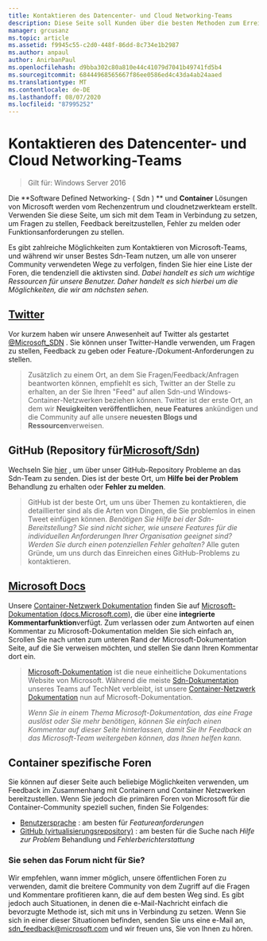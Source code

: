 ```yaml
---
title: Kontaktieren des Datencenter- und Cloud Networking-Teams
description: Diese Seite soll Kunden über die besten Methoden zum Erreichen des SDN-Teams in verschiedenen Kontexten informieren.
manager: grcusanz
ms.topic: article
ms.assetid: f9945c55-c2d0-448f-86dd-8c734e1b2987
ms.author: anpaul
author: AnirbanPaul
ms.openlocfilehash: d9bba302c80a810e44c41079d7041b49741fd5b4
ms.sourcegitcommit: 68444968565667f86ee0586ed4c43da4ab24aaed
ms.translationtype: MT
ms.contentlocale: de-DE
ms.lasthandoff: 08/07/2020
ms.locfileid: "87995252"
---
```

# <a name="contact-the-datacenter-and-cloud-networking-team"></a>Kontaktieren des Datencenter- und Cloud Networking-Teams

> Gilt für: Windows Server 2016

Die **Software Defined Networking- \( Sdn \) ** und **Container** Lösungen von Microsoft werden vom Rechenzentrum und cloudnetzwerkteam erstellt. Verwenden Sie diese Seite, um sich mit dem Team in Verbindung zu setzen, um Fragen zu stellen, Feedback bereitzustellen, Fehler zu melden oder Funktionsanforderungen zu stellen.

Es gibt zahlreiche Möglichkeiten zum Kontaktieren von Microsoft-Teams, und während wir unser Bestes Sdn-Team nutzen, um alle von unserer Community verwendeten Wege zu verfolgen, finden Sie hier eine Liste der Foren, die tendenziell die aktivsten sind. *Dabei handelt es sich um wichtige Ressourcen für unsere Benutzer. Daher handelt es sich hierbei um die Möglichkeiten, die wir am nächsten sehen.*

## <a name="twitter"></a>[Twitter](https://twitter.com/Microsoft_SDN)

Vor kurzem haben wir unsere Anwesenheit auf Twitter als gestartet [@Microsoft_SDN](https://twitter.com/Microsoft_SDN) . Sie können unser Twitter-Handle verwenden, um Fragen zu stellen, Feedback zu geben oder Feature-/Dokument-Anforderungen zu stellen.
> Zusätzlich zu einem Ort, an dem Sie Fragen/Feedback/Anfragen beantworten können, empfiehlt es sich, Twitter an der Stelle zu erhalten, an der Sie Ihren "Feed" auf allen Sdn-und Windows-Container-Netzwerken beziehen können. Twitter ist der erste Ort, an dem wir **Neuigkeiten veröffentlichen**, **neue Features** ankündigen und die Community auf alle unsere **neuesten Blogs und Ressourcen**verweisen.

## <a name="github-microsoftsdn-repo"></a>GitHub (Repository für[Microsoft/Sdn](https://github.com/Microsoft/SDN/issues))
Wechseln Sie [hier](https://github.com/Microsoft/SDN/issues) , um über unser GitHub-Repository Probleme an das Sdn-Team zu senden. Dies ist der beste Ort, um **Hilfe bei der Problem** Behandlung zu erhalten oder **Fehler zu melden**.

> GitHub ist der beste Ort, um uns über Themen zu kontaktieren, die detaillierter sind als die Arten von Dingen, die Sie problemlos in einen Tweet einfügen können. *Benötigen Sie Hilfe bei der Sdn-Bereitstellung? Sie sind nicht sicher, wie unsere Features für die individuellen Anforderungen Ihrer Organisation geeignet sind? Werden Sie durch einen potenziellen Fehler gehalten?* Alle guten Gründe, um uns durch das Einreichen eines GitHub-Problems zu kontaktieren.

## <a name="microsoft-docs"></a>[Microsoft Docs](/)
Unsere [Container-Netzwerk Dokumentation](/virtualization/windowscontainers/manage-containers/container-networking) finden Sie auf [Microsoft-Dokumentation (docs.Microsoft.com)](/), die über eine **integrierte Kommentarfunktion**verfügt. Zum verlassen oder zum Antworten auf einen Kommentar zu Microsoft-Dokumentation melden Sie sich einfach an, Scrollen Sie nach unten zum unteren Rand der Microsoft-Dokumentation Seite, auf die Sie verweisen möchten, und stellen Sie dann Ihren Kommentar dort ein.

> [Microsoft-Dokumentation](/) ist die neue einheitliche Dokumentations Website von Microsoft. Während die meiste [Sdn-Dokumentation](./software-defined-networking.md) unseres Teams auf TechNet verbleibt, ist unsere [Container-Netzwerk Dokumentation](/virtualization/windowscontainers) nun auf Microsoft-Dokumentation.
>
> *Wenn Sie in einem Thema Microsoft-Dokumentation, das eine Frage auslöst oder Sie mehr benötigen, können Sie einfach einen Kommentar auf dieser Seite hinterlassen, damit Sie Ihr Feedback an das Microsoft-Team weitergeben können, das Ihnen helfen kann.*

## <a name="container-specific-forums"></a>Container spezifische Foren
Sie können auf dieser Seite auch beliebige Möglichkeiten verwenden, um Feedback im Zusammenhang mit Containern und Container Netzwerken bereitzustellen. Wenn Sie jedoch die primären Foren von Microsoft für die Container-Community speziell suchen, finden Sie Folgendes:
- [Benutzersprache](https://windowsserver.uservoice.com/forums/304624-containers) : am besten für *Featureanforderungen*
- [GitHub (virtualisierungsrepository)](https://github.com/Microsoft/Virtualization-Documentation) : am besten für die Suche nach *Hilfe zur Problem* Behandlung und *Fehlerberichterstattung*

### <a name="not-seeing-the-forum-for-you"></a>Sie sehen das Forum nicht für Sie?
Wir empfehlen, wann immer möglich, unsere öffentlichen Foren zu verwenden, damit die breitere Community von dem Zugriff auf die Fragen und Kommentare profitieren kann, die auf dem besten Weg sind. Es gibt jedoch auch Situationen, in denen die e-Mail-Nachricht einfach die bevorzugte Methode ist, sich mit uns in Verbindung zu setzen. Wenn Sie sich in einer dieser Situationen befinden, senden Sie uns eine e-Mail an, sdn_feedback@microsoft.com und wir freuen uns, Sie von Ihnen zu hören.